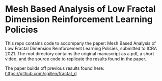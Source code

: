 # Mesh Based Analysis of Low Fractal Dimension Reinforcement Learning Policies

This repo contains code to accompany the paper: Mesh Based Analysis of Low Fractal Dimension Reinforcement Learning Policies, submitted to ICRA 2021. The root directory contains the original manuscript as a pdf, a short video, and the source code to replicate the results found in the paper. 

The paper builds off previous results found here: https://github.com/sgillen/fractal_rl
